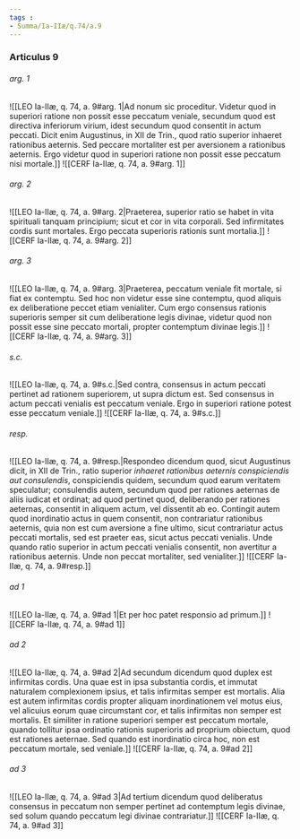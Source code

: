 ```yaml
---
tags : 
- Summa/Ia-IIæ/q.74/a.9
---
```


### Articulus 9

###### arg. 1
![[LEO Ia-IIæ, q. 74, a. 9#arg. 1|Ad nonum sic proceditur. Videtur quod in superiori ratione non possit esse peccatum veniale, secundum quod est directiva inferiorum virium, idest secundum quod consentit in actum peccati. Dicit enim Augustinus, in XII de Trin., quod ratio superior inhaeret rationibus aeternis. Sed peccare mortaliter est per aversionem a rationibus aeternis. Ergo videtur quod in superiori ratione non possit esse peccatum nisi mortale.]]
![[CERF Ia-IIæ, q. 74, a. 9#arg. 1]]

###### arg. 2
![[LEO Ia-IIæ, q. 74, a. 9#arg. 2|Praeterea, superior ratio se habet in vita spirituali tanquam principium; sicut et cor in vita corporali. Sed infirmitates cordis sunt mortales. Ergo peccata superioris rationis sunt mortalia.]]
![[CERF Ia-IIæ, q. 74, a. 9#arg. 2]]

###### arg. 3
![[LEO Ia-IIæ, q. 74, a. 9#arg. 3|Praeterea, peccatum veniale fit mortale, si fiat ex contemptu. Sed hoc non videtur esse sine contemptu, quod aliquis ex deliberatione peccet etiam venialiter. Cum ergo consensus rationis superioris semper sit cum deliberatione legis divinae, videtur quod non possit esse sine peccato mortali, propter contemptum divinae legis.]]
![[CERF Ia-IIæ, q. 74, a. 9#arg. 3]]

###### s.c.
![[LEO Ia-IIæ, q. 74, a. 9#s.c.|Sed contra, consensus in actum peccati pertinet ad rationem superiorem, ut supra dictum est. Sed consensus in actum peccati venialis est peccatum veniale. Ergo in superiori ratione potest esse peccatum veniale.]]
![[CERF Ia-IIæ, q. 74, a. 9#s.c.]]

###### resp.
![[LEO Ia-IIæ, q. 74, a. 9#resp.|Respondeo dicendum quod, sicut Augustinus dicit, in XII de Trin., ratio superior *inhaeret rationibus aeternis conspiciendis aut consulendis*, conspiciendis quidem, secundum quod earum veritatem speculatur; consulendis autem, secundum quod per rationes aeternas de aliis iudicat et ordinat; ad quod pertinet quod, deliberando per rationes aeternas, consentit in aliquem actum, vel dissentit ab eo. Contingit autem quod inordinatio actus in quem consentit, non contrariatur rationibus aeternis, quia non est cum aversione a fine ultimo, sicut contrariatur actus peccati mortalis, sed est praeter eas, sicut actus peccati venialis. Unde quando ratio superior in actum peccati venialis consentit, non avertitur a rationibus aeternis. Unde non peccat mortaliter, sed venialiter.]]
![[CERF Ia-IIæ, q. 74, a. 9#resp.]]

###### ad 1
![[LEO Ia-IIæ, q. 74, a. 9#ad 1|Et per hoc patet responsio ad primum.]]
![[CERF Ia-IIæ, q. 74, a. 9#ad 1]]

###### ad 2
![[LEO Ia-IIæ, q. 74, a. 9#ad 2|Ad secundum dicendum quod duplex est infirmitas cordis. Una quae est in ipsa substantia cordis, et immutat naturalem complexionem ipsius, et talis infirmitas semper est mortalis. Alia est autem infirmitas cordis propter aliquam inordinationem vel motus eius, vel alicuius eorum quae circumstant cor, et talis infirmitas non semper est mortalis. Et similiter in ratione superiori semper est peccatum mortale, quando tollitur ipsa ordinatio rationis superioris ad proprium obiectum, quod est rationes aeternae. Sed quando est inordinatio circa hoc, non est peccatum mortale, sed veniale.]]
![[CERF Ia-IIæ, q. 74, a. 9#ad 2]]

###### ad 3
![[LEO Ia-IIæ, q. 74, a. 9#ad 3|Ad tertium dicendum quod deliberatus consensus in peccatum non semper pertinet ad contemptum legis divinae, sed solum quando peccatum legi divinae contrariatur.]]
![[CERF Ia-IIæ, q. 74, a. 9#ad 3]]

